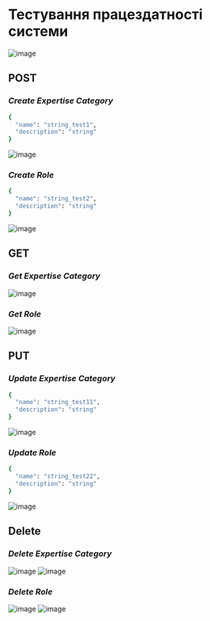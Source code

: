 # Тестування працездатності системи 
![image](https://github.com/user-attachments/assets/209a2202-7e42-4b50-a87a-61ef6dbda823)

## POST
### *Create Expertise Category*
```bash
{
  "name": "string_test1",
  "description": "string"
}
```
![image](https://github.com/user-attachments/assets/e7e83258-dbc8-4d19-9fb5-158efc281c8a)

### *Create Role*
```bash
{
  "name": "string_test2",
  "description": "string"
}
```
![image](https://github.com/user-attachments/assets/e46d90fc-f574-4a17-a7ed-6d9297ad7458)


## GET
### *Get Expertise Category*
![image](https://github.com/user-attachments/assets/5cdc2eda-2760-413e-ab5e-1e82752f4549)

### *Get Role*
![image](https://github.com/user-attachments/assets/e849184a-873a-4cce-8d08-184b3fb485cd)


## PUT
### *Update Expertise Category*
```bash
{
  "name": "string_test11",
  "description": "string"
}
```
![image](https://github.com/user-attachments/assets/58665d85-3a3e-4deb-a97f-4ba08d50ca18)

### *Update Role*
```bash
{
  "name": "string_test22",
  "description": "string"
}
```
![image](https://github.com/user-attachments/assets/ba8c5d74-cb49-4d42-88f5-4d6cdd120897)


## Delete
### *Delete Expertise Category*
![image](https://github.com/user-attachments/assets/fcf1dcbb-7868-4891-bec4-6ae5c65067c4)
![image](https://github.com/user-attachments/assets/9b3f4ca5-3c38-4f25-86e9-10096f19682b)

### *Delete Role*
![image](https://github.com/user-attachments/assets/ef776f65-d8a5-4653-8598-345fced3abb5)
![image](https://github.com/user-attachments/assets/be49fc62-7041-463f-86c1-e7a18f615914)

